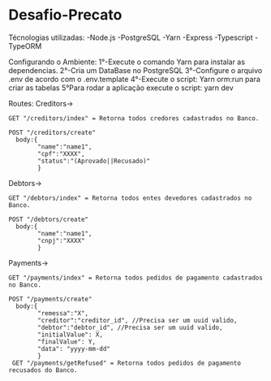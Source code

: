 # Desafio-Precato

Técnologias utilizadas:
-Node.js
-PostgreSQL
-Yarn
-Express
-Typescript
-TypeORM


Configurando o Ambiente:
1°-Execute o comando Yarn para instalar as dependencias.
2°-Cria um DataBase no PostgreSQL
3°-Configure o arquivo .env de acordo com o .env.template
4°-Execute o script: Yarn orm:run para criar as tabelas
5°Para rodar a aplicação execute o script: yarn dev


Routes:
  Creditors->

    GET "/creditors/index" = Retorna todos credores cadastrados no Banco.
    
    POST "/creditors/create" 
      body:{
            "name":"name1",
            "cpf":"XXXX",
            "status":"(Aprovado||Recusado)"
            }
            
            
  Debtors->

    GET "/debtors/index" = Retorna todos entes devedores cadastrados no Banco.
    
    POST "/debtors/create" 
      body:{
            "name":"name1",
            "cnpj":"XXXX"
            }
            
      
Payments->

    GET "/payments/index" = Retorna todos pedidos de pagamento cadastrados no Banco.
    
    POST "/payments/create" 
      body:{
            "remessa":"X",
            "creditor":"creditor_id", //Precisa ser um uuid valido,
            "debtor":"debtor_id", //Precisa ser um uuid valido,
            "initialValue": X,
            "finalValue": Y,
            "data": "yyyy-mm-dd"
            }  
     GET "/payments/getRefused" = Retorna todos pedidos de pagamento recusados do Banco.

